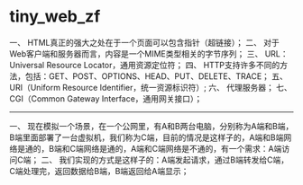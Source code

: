 # tiny_web_zf
一、	HTML真正的强大之处在于一个页面可以包含指针（超链接）；
二、	对于Web客户端和服务器而言，内容是一个MIME类型相关的字节序列；
三、	URL：Universal Resource Locator，通用资源定位符；
四、	HTTP支持许多不同的方法，包括：GET、POST、OPTIONS、HEAD、PUT、DELETE、TRACE；
五、	URI（Uniform Resource Identifier，统一资源标识符）;
六、	代理服务器；
七、	CGI（Common Gateway Interface，通用网关接口）；

****************************************************

一、	现在模拟一个场景，在一个公网里，有A和B两台电脑，分别称为A端和B端，B端里面部署了一台虚拟机，我们称为C端，目前的情况是这样子的，A端和B端网络是通的，B端和C端网络是通的，A端和C端网络是不通的，有一个需求：A端访问C端；
二、	我们实现的方式是这样子的：A端发起请求，通过B端转发给C端，C端处理完，返回数据给B端，B端返回给A端显示；
